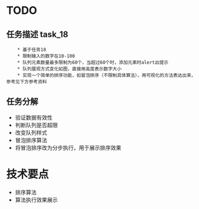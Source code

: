 ﻿# TODO
## 任务描述 task_18
```
    * 基于任务18
    * 限制输入的数字在10-100
    * 队列元素数量最多限制为60个，当超过60个时，添加元素时alert出提示
    * 队列展现方式变化如图，直接用高度表示数字大小
    * 实现一个简单的排序功能，如冒泡排序（不限制具体算法），用可视化的方法表达出来，参考见下方参考资料
```

## 任务分解
* 验证数据有效性
* 判断队列是否超限
* 改变队列样式
* 冒泡排序算法
* 将冒泡排序改为分步执行，用于展示排序效果

# 技术要点
* 排序算法
* 算法执行效果展示

